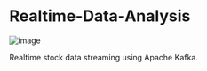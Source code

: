 # Realtime-Data-Analysis
![image](https://github.com/user-attachments/assets/4b3e2495-b5e5-4fa7-b361-945a8b3dcbf9)

Realtime stock data streaming using Apache Kafka. 
